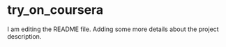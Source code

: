 # try_on_coursera
I am editing the README file. Adding some more details about the project description.

